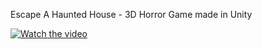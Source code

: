Escape A Haunted House - 3D Horror Game made in Unity

[![Watch the video](https://img.youtube.com/vi/m7Sv5ajcCj8/hqdefault.jpg)](https://www.youtube.com/embed/m7Sv5ajcCj8)
